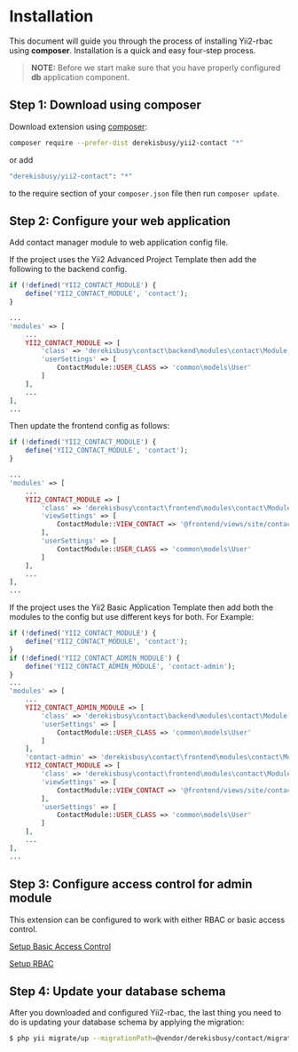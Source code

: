 
# Installation

This document will guide you through the process of installing Yii2-rbac using **composer**. Installation is a quick and
easy four-step process.

> **NOTE:** Before we start make sure that you have properly configured **db** application component.

## Step 1: Download using composer

Download extension using [composer](https://getcomposer.org):

```bash
composer require --prefer-dist derekisbusy/yii2-contact "*"
```

or add

```bash
"derekisbusy/yii2-contact": "*"
```

to the require section of your `composer.json` file then run `composer update`.


## Step 2: Configure your web application

Add contact manager module to web application config file.

If the project uses the Yii2 Advanced Project Template then add the following to the backend config.

```php
if (!defined('YII2_CONTACT_MODULE') {
    define('YII2_CONTACT_MODULE', 'contact');
}

...
'modules' => [
    ...
    YII2_CONTACT_MODULE => [
        'class' => 'derekisbusy\contact\backend\modules\contact\Module',
        'userSettings' => [
            ContactModule::USER_CLASS => 'common\models\User'
        ]
    ],
    ...
],
...
```

Then update the frontend config as follows:

```php
if (!defined('YII2_CONTACT_MODULE') {
    define('YII2_CONTACT_MODULE', 'contact');
}

...
'modules' => [
    ...
    YII2_CONTACT_MODULE => [
        'class' => 'derekisbusy\contact\frontend\modules\contact\Module',
        'viewSettings' => [
            ContactModule::VIEW_CONTACT => '@frontend/views/site/contact'
        ],
        'userSettings' => [
            ContactModule::USER_CLASS => 'common\models\User'
        ]
    ],
    ...
],
...
```

If the project uses the Yii2 Basic Application Template then add both the modules to the config 
but use different keys for both. For Example:

```php
if (!defined('YII2_CONTACT_MODULE') {
    define('YII2_CONTACT_MODULE', 'contact');
}
if (!defined('YII2_CONTACT_ADMIN_MODULE') {
    define('YII2_CONTACT_ADMIN_MODULE', 'contact-admin');
}
...
'modules' => [
    ...
    YII2_CONTACT_ADMIN_MODULE => [
        'class' => 'derekisbusy\contact\backend\modules\contact\Module',
        'userSettings' => [
            ContactModule::USER_CLASS => 'common\models\User'
        ]
    ],
    'contact-admin' => 'derekisbusy\contact\frontend\modules\contact\Module',
    YII2_CONTACT_MODULE => [
        'class' => 'derekisbusy\contact\frontend\modules\contact\Module',
        'viewSettings' => [
            ContactModule::VIEW_CONTACT => '@frontend/views/site/contact'
        ],
        'userSettings' => [
            ContactModule::USER_CLASS => 'common\models\User'
        ]
    ],
    ...
],
...
```


## Step 3: Configure access control for admin module

This extension can be configured to work with either RBAC or basic access control. 

[Setup Basic Access Control](setup-basic-access-control.md)

[Setup RBAC](setup-rbac)


## Step 4: Update your database schema

After you downloaded and configured Yii2-rbac, the last thing you need to do is updating your database schema by 
applying the migration:

```bash
$ php yii migrate/up --migrationPath=@vendor/derekisbusy/contact/migrations
```
